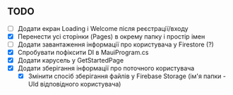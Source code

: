 ## TODO
- [ ] Додати екран Loading i Welcome після реєстрації/входу
- [x] Перенести усі сторінки (Pages) в окрему папку і простір імен
- [ ] Додати завантаження інформації про користувача у Firestore (?)
- [x] Спробувати пофіксити DI в MauiProgram.cs
- [x] Додати карусель у GetStartedPage
- [x] Додати зберігання інформації про поточного користувача
  - [x] Змінити спосіб зберігання файлів у Firebase Storage (ім'я папки - UId відповідного користувача)
